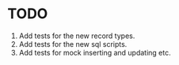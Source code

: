# TODO

1. Add tests for the new record types.
2. Add tests for the new sql scripts.
3. Add tests for mock inserting and updating etc.
